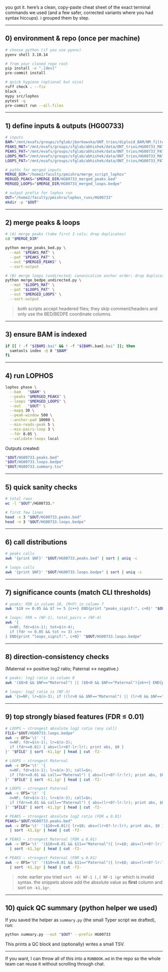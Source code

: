 you got it. here’s a clean, copy-paste cheat sheet of the exact terminal commands we used (and a few safer, corrected variants where you had syntax hiccups). i grouped them by step.

---

## 0) environment & repo (once per machine)

```bash
# choose python (if you use pyenv)
pyenv shell 3.10.14

# from your cloned repo root
pip install -e ".[dev]"
pre-commit install

# quick hygiene (optional but nice)
ruff check . --fix
black .
mypy src/lophos
pytest -q
pre-commit run --all-files
```

---

## 1) define inputs & outputs (HG00733)

```bash
# inputs
BAM="/mnt/evafs/groups/sfglab/jborkowska/ONT_trios/diploid_BAM/NM_filtered_BAM/merged_bams/HG00733_merged_phased.bam"
PEAKS_MAT="/mnt/evafs/groups/sfglab/abhishek/data/ONT_trios/HG00733_MAT_SG/final_output/HG00733_MAT_peaks.narrowPeak"
PEAKS_PAT="/mnt/evafs/groups/sfglab/abhishek/data/ONT_trios/HG00733_PAT_SG/final_output/HG00733_PAT_peaks.narrowPeak"
LOOPS_MAT="/mnt/evafs/groups/sfglab/abhishek/data/ONT_trios/HG00733_MAT_SG/final_output/HG00733_MAT.bedpe"
LOOPS_PAT="/mnt/evafs/groups/sfglab/abhishek/data/ONT_trios/HG00733_PAT_SG/final_output/HG00733_PAT.bedpe"

# paths for merged inputs
MERGE_DIR="/home2/faculty/pmishra/merge_script_lophos"
MERGED_PEAKS="$MERGE_DIR/HG00733_merged_peaks.bed"
MERGED_LOOPS="$MERGE_DIR/HG00733_merged_loops.bedpe"

# output prefix for lophos run
OUT="/home2/faculty/pmishra/lophos_runs/HG00733"
mkdir -p "$OUT"
```

---

## 2) merge peaks & loops

```bash
# (A) merge peaks (take first 3 cols; drop duplicates)
cd "$MERGE_DIR"

python merge_peaks_bed.py \
  --mat "$PEAKS_MAT" \
  --pat "$PEAKS_PAT" \
  --out "$MERGED_PEAKS" \
  --sort-output

# (B) merge loops (undirected; canonicalize anchor order; drop duplicates)
python merge_bedpe_undirected.py \
  --mat "$LOOPS_MAT" \
  --pat "$LOOPS_PAT" \
  --out "$MERGED_LOOPS" \
  --sort-output
```

> both scripts accept headered files; they skip comment/headers and only use the BED/BEDPE coordinate columns.

---

## 3) ensure BAM is indexed

```bash
if [[ ! -f "${BAM}.bai" && ! -f "${BAM%.bam}.bai" ]]; then
  samtools index -@ 8 "$BAM"
fi
```

---

## 4) run LOPHOS

```bash
lophos phase \
  --bam   "$BAM" \
  --peaks "$MERGED_PEAKS" \
  --loops "$MERGED_LOOPS" \
  --out   "$OUT" \
  --mapq 30 \
  --peak-window 500 \
  --anchor-pad 10000 \
  --min-reads-peak 5 \
  --min-pairs-loop 3 \
  --fdr 0.05 \
  --validate-loops local
```

Outputs created:
```bash
"$OUT/HG00733.peaks.bed"
"$OUT/HG00733.loops.bedpe"
"$OUT/HG00733.summary.tsv"
```

---

## 5) quick sanity checks

```bash
# total rows
wc -l "$OUT"/HG00733.*

# first few lines
head -n 3 "$OUT/HG00733.peaks.bed"
head -n 3 "$OUT/HG00733.loops.bedpe"
```

---

## 6) call distributions

```bash
# peaks calls
awk '{print $NF}' "$OUT/HG00733.peaks.bed" | sort | uniq -c

# loops calls
awk '{print $NF}' "$OUT/HG00733.loops.bedpe" | sort | uniq -c
```

---

## 7) significance counts (match CLI thresholds)

```bash
# peaks: FDR in column 10, (M+P) in column 7
awk '$10 <= 0.05 && $7 >= 5 {c++} END{print "peaks_signif:", c+0}' "$OUT/HG00733.peaks.bed"

# loops: FDR = (NF-1), total_pairs = (NF-4)
awk '{
  n=NF; fdr=$(n-1); tot=$(n-4);
  if (fdr <= 0.05 && tot >= 3) c++
} END{print "loops_signif:", c+0}' "$OUT/HG00733.loops.bedpe"
```

---

## 8) direction-consistency checks
(Maternal ↔ positive log2 ratio; Paternal ↔ negative.)

```bash
# peaks: log2 ratio is column 8
awk '($8>0 && $NF=="Maternal") || ($8<0 && $NF=="Paternal"){ok++} END{print "peaks_direction_consistent:", ok+0}' "$OUT/HG00733.peaks.bed"

# loops: log2 ratio is (NF-3)
awk '{n=NF; lr=$(n-3); if ((lr>0 && $NF=="Maternal") || (lr<0 && $NF=="Paternal")) ok++} END{print "loops_direction_consistent:", ok+0}' "$OUT/HG00733.loops.bedpe"
```

---

## 9) top strongly biased features (FDR ≤ 0.01)

```bash
# LOOPS — strongest absolute log2 ratio (any call)
FILE="$OUT/HG00733.loops.bedpe"
awk -v OFS='\t' '{
  n=NF; fdr=$(n-1); lr=$(n-3);
  if (fdr<=0.01) { abs=(lr<0?-lr:lr); print abs, $0 }
}' "$FILE" | sort -k1,1gr | head | cut -f2-

# LOOPS — strongest Maternal
awk -v OFS='\t' '{
  n=NF; fdr=$(n-1); lr=$(n-3); call=$n;
  if (fdr<=0.01 && call=="Maternal") { abs=(lr<0?-lr:lr); print abs, $0 }
}' "$FILE" | sort -k1,1gr | head | cut -f2-

# LOOPS — strongest Paternal
awk -v OFS='\t' '{
  n=NF; fdr=$(n-1); lr=$(n-3); call=$n;
  if (fdr<=0.01 && call=="Paternal") { abs=(lr<0?-lr:lr); print abs, $0 }
}' "$FILE" | sort -k1,1gr | head | cut -f2-

# PEAKS — strongest absolute log2 ratio (FDR ≤ 0.01)
PEAKS="$OUT/HG00733.peaks.bed"
awk -v OFS='\t' '($10<=0.01){ lr=$8; abs=(lr<0?-lr:lr); print abs, $0 }' "$PEAKS" \
  | sort -k1,1gr | head | cut -f2-

# PEAKS — strongest Maternal (FDR ≤ 0.01)
awk -v OFS='\t' '($10<=0.01 && $11=="Maternal"){ lr=$8; abs=(lr<0?-lr:lr); print abs, $0 }' "$PEAKS" \
  | sort -k1,1gr | head | cut -f2-

# PEAKS — strongest Paternal (FDR ≤ 0.01)
awk -v OFS='\t' '($10<=0.01 && $11=="Paternal"){ lr=$8; abs=(lr<0?-lr:lr); print abs, $0 }' "$PEAKS" \
  | sort -k1,1gr | head | cut -f2-
```

> note: earlier you tried `sort -k( NF-1 ),( NF-1 )gr` which is invalid syntax. the snippets above add the absolute value as **first** column and sort on `-k1,1gr`.

---

## 10) quick QC summary (python helper we used)

If you saved the helper as `summary.py` (the small Typer script we drafted), run:

```bash
python summary.py --out "$OUT" --prefix HG00733
```

This prints a QC block and (optionally) writes a small TSV.

---

If you want, I can throw all of this into a `RUNBOOK.md` in the repo so the whole team can reuse it without scrolling through chat.
